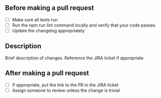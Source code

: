 Before making a pull request
----------------------------

- [ ] Make sure all tests run
- [ ] Run the npm run lint command locally and verify that your code passes.
- [ ] Update the changelog appropriately

Description
-----------
Brief description of changes. Reference the JIRA ticket if appropriate


After making a pull request
---------------------------
- [ ] If appropriate, put the link to the PR in the JIRA ticket
- [ ] Assign someone to review unless the change is trivial